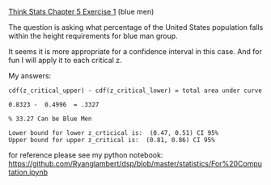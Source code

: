 [Think Stats Chapter 5 Exercise 1](http://greenteapress.com/thinkstats2/html/thinkstats2006.html#toc50) (blue men)


The question is asking what percentage of the United States population falls within the height requirements for blue man group.  

It seems it is more appropriate for a confidence interval in this case.  And for fun I will apply it to each critical z.  

My answers: 
```
cdf(z_critical_upper) - cdf(z_critical_lower) = total area under curve

0.8323 -  0.4996  = .3327

% 33.27 Can be Blue Men

Lower bound for lower z_crticical is:  (0.47, 0.51) CI 95%
Upper bound for upper z_critical is:  (0.81, 0.86) CI 95%
```


for reference please see my python notebook: https://github.com/Ryanglambert/dsp/blob/master/statistics/For%20Computation.ipynb
